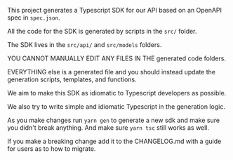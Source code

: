 This project generates a Typescript SDK for our API based on an OpenAPI spec in
`spec.json`.

All the code for the SDK is generated by scripts in the `src/` folder.

The SDK lives in the `src/api/` and `src/models` folders.

YOU CANNOT MANUALLY EDIT ANY FILES IN THE generated code folders.

EVERYTHING else is a generated file and you should instead update the generation
scripts, templates, and functions.

We aim to make this SDK as idiomatic to Typescript developers as possible.

We also try to write simple and idiomatic Typescript in the generation logic.

As you make changes run `yarn gen` to generate a new sdk and make sure you didn't break anything. And make sure `yarn tsc` still works as well.

If you make a breaking change add it to the CHANGELOG.md with a guide for users as to how to migrate.
